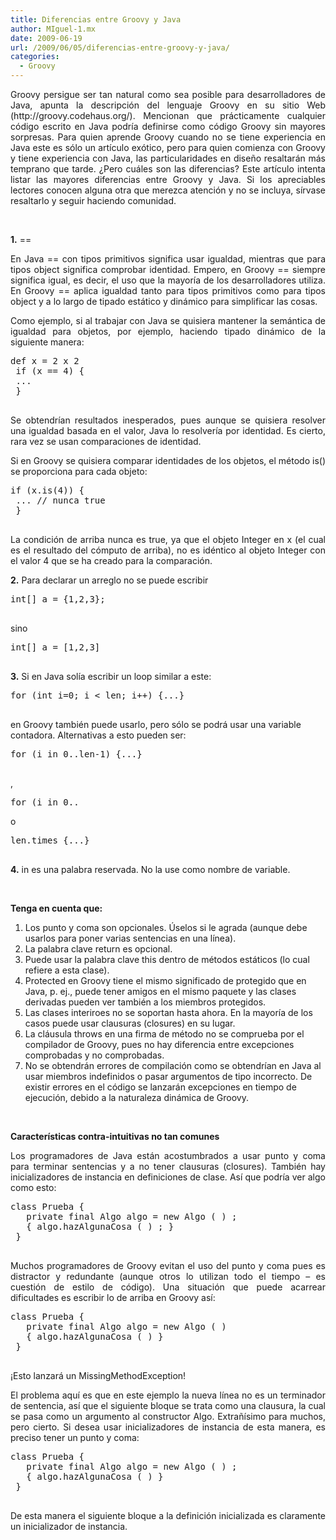 ```yaml
---
title: Diferencias entre Groovy y Java
author: MIguel-1.mx
date: 2009-06-19
url: /2009/06/05/diferencias-entre-groovy-y-java/
categories:
  - Groovy
---
```

<p align='justify'>
  Groovy persigue ser tan natural como sea posible para desarrolladores de Java, apunta la descripci&oacute;n del lenguaje Groovy en su sitio Web (http://groovy.codehaus.org/). Mencionan que pr&aacute;cticamente cualquier c&oacute;digo escrito en Java podr&iacute;a definirse como c&oacute;digo Groovy sin mayores sorpresas. Para quien aprende Groovy cuando no se tiene experiencia en Java este es s&oacute;lo un art&iacute;culo ex&oacute;tico, pero para quien comienza con Groovy y tiene experiencia con Java, las particularidades en dise&ntilde;o resaltar&aacute;n m&aacute;s temprano que tarde. &iquest;Pero cu&aacute;les son las diferencias? Este art&iacute;culo intenta listar las mayores diferencias entre Groovy y Java. Si los apreciables lectores conocen alguna otra que merezca atenci&oacute;n y no se incluya, s&iacute;rvase resaltarlo y seguir haciendo comunidad.
</p>

&nbsp;

<p align='justify'>
  <strong>1.</strong> ==
</p>

<p align='justify'>
  En Java == con tipos primitivos significa usar igualdad, mientras que para tipos object significa comprobar identidad. Empero, en Groovy == siempre significa igual, es decir, el uso que la mayor&iacute;a de los desarrolladores utiliza. En Groovy == aplica igualdad tanto para tipos primitivos como para tipos object y a lo largo de tipado est&aacute;tico y din&aacute;mico para simplificar las cosas.
</p>

<p align='justify'>
  Como ejemplo, si al trabajar con Java se quisiera mantener la sem&aacute;ntica de igualdad para objetos, por ejemplo, haciendo tipado din&aacute;mico de la siguiente manera:
</p>

<pre class='brush:java'>def x = 2 x 2
 if (x == 4) {
 ...
 }
 </pre>

<p align='justify'>
  Se obtendr&iacute;an resultados inesperados, pues aunque se quisiera resolver una igualdad basada en el valor, Java lo resolver&iacute;a por identidad. Es cierto, rara vez se usan comparaciones de identidad.
</p>

<p align='justify'>
  Si en Groovy se quisiera comparar identidades de los objetos, el m&eacute;todo is() se proporciona para cada objeto:
</p>

<pre class='brush:java'>if (x.is(4)) {
 ... // nunca true
 }
 </pre>

<p align='justify'>
  La condici&oacute;n de arriba nunca es true, ya que el objeto Integer en x (el cual es el resultado del c&oacute;mputo de arriba), no es id&eacute;ntico al objeto Integer con el valor 4 que se ha creado para la comparaci&oacute;n.
</p>

<p align='justify'>
  <strong>2.</strong> Para declarar un arreglo no se puede escribir
</p>

<pre class='brush:groovy'>int[] a = {1,2,3};
 </pre>

<p align='justify'>
  sino
</p>

<pre class='brush:groovy'>int[] a = [1,2,3]
 </pre>

<p align='justify'>
  <strong>3.</strong> Si en Java sol&iacute;a escribir un loop similar a este:
</p>

<pre class='brush:java'>for (int i=0; i &lt; len; i++) {...}
 </pre>

en Groovy tambi&eacute;n puede usarlo, pero s&oacute;lo se podr&aacute; usar una variable contadora. Alternativas a esto pueden ser:

<pre class='brush:groovy'>for (i in 0..len-1) {...}
 </pre>

,

<pre class='brush:groovy'>for (i in 0..</pre>

o

<pre class='brush:groovy'>len.times {...}
 </pre>

<p align='justify'>
  <strong>4.</strong> in es una palabra reservada. No la use como nombre de variable.
</p>

&nbsp;

<p align='justify'>
  <strong>Tenga en cuenta que:</strong>
</p>

  1. Los punto y coma son opcionales. &Uacute;selos si le agrada (aunque debe usarlos para poner varias sentencias en una l&iacute;nea). 
  2. La palabra clave return es opcional. 
  3. Puede usar la palabra clave this dentro de m&eacute;todos est&aacute;ticos (lo cual refiere a esta clase). 
  4. Protected en Groovy tiene el mismo significado de protegido que en Java, p. ej., puede tener amigos en el mismo paquete y las clases derivadas pueden ver tambi&eacute;n a los miembros protegidos. 
  5. Las clases interiroes no se soportan hasta ahora. En la mayor&iacute;a de los casos puede usar clausuras (closures) en su lugar. 
  6. La cl&aacute;usula throws en una firma de m&eacute;todo no se comprueba por el compilador de Groovy, pues no hay diferencia entre excepciones comprobadas y no comprobadas. 
  7. No se obtendr&aacute;n errores de compilaci&oacute;n como se obtendr&iacute;an en Java al usar miembros indefinidos o pasar argumentos de tipo incorrecto. De existir errores en el c&oacute;digo se lanzar&aacute;n excepciones en tiempo de ejecuci&oacute;n, debido a la naturaleza din&aacute;mica de Groovy. 

&nbsp;

<p align='justify'>
  <strong>Caracter&iacute;sticas contra-intuitivas no tan comunes</strong>
</p>

<p align='justify'>
  Los programadores de Java est&aacute;n acostumbrados a usar punto y coma para terminar sentencias y a no tener clausuras (closures). Tambi&eacute;n hay inicializadores de instancia en definiciones de clase. As&iacute; que podr&iacute;a ver algo como esto:
</p>

<pre class='brush:java'>class Prueba {
   private final Algo algo = new Algo ( ) ;
   { algo.hazAlgunaCosa ( ) ; }
 }
 </pre>

<p align='justify'>
  Muchos programadores de Groovy evitan el uso del punto y coma pues es distractor y redundante (aunque otros lo utilizan todo el tiempo &#8211; es cuesti&oacute;n de estilo de c&oacute;digo). Una situaci&oacute;n que puede acarrear dificultades es escribir lo de arriba en Groovy as&iacute;:
</p>

<pre class='brush:groovy'>class Prueba {
   private final Algo algo = new Algo ( )
   { algo.hazAlgunaCosa ( ) }
 }
 </pre>

<p align='justify'>
  &iexcl;Esto lanzar&aacute; un MissingMethodException!
</p>

<p align='justify'>
  El problema aqu&iacute; es que en este ejemplo la nueva l&iacute;nea no es un terminador de sentencia, as&iacute; que el siguiente bloque se trata como una clausura, la cual se pasa como un argumento al constructor Algo. Extra&ntilde;&iacute;simo para muchos, pero cierto. Si desea usar inicializadores de instancia de esta manera, es preciso tener un punto y coma:
</p>

<pre class='brush:groovy'>class Prueba {
   private final Algo algo = new Algo ( ) ;
   { algo.hazAlgunaCosa ( ) }
 }
 </pre>

<p align='justify'>
  De esta manera el siguiente bloque a la definici&oacute;n inicializada es claramente un inicializador de instancia.
</p>